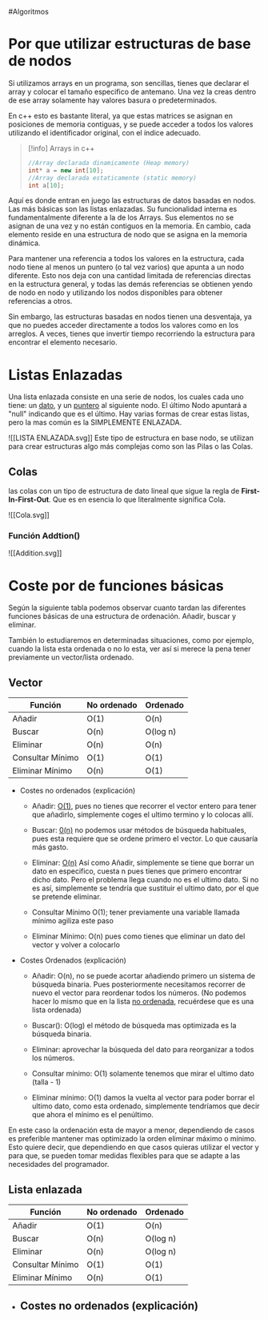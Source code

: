 #Algoritmos
# Por que utilizar estructuras de base de nodos

Si utilizamos arrays en un programa, son sencillas, tienes que declarar el array y colocar el tamaño especifico de antemano. Una vez la creas dentro de ese array solamente hay valores basura o predeterminados.

En c++ esto es bastante literal, ya que estas matrices se asignan en posiciones de memoria contiguas, y se puede acceder a todos los valores utilizando el identificador original, con el índice adecuado.

>[!info] Arrays in c++
>```cpp
>//Array declarada dinamicamente (Heap memory)
>int* a = new int[10];
>//Array declarada estaticamente (static memory)
>int a[10];
>```

Aquí es donde entran en juego las estructuras de datos basadas en nodos. Las más básicas son las listas enlazadas. Su funcionalidad interna es fundamentalmente diferente a la de los Arrays. Sus elementos no se asignan de una vez y no están contiguos en la memoria. En cambio, cada elemento reside en una estructura de nodo que se asigna en la memoria dinámica.

Para mantener una referencia a todos los valores en la estructura, cada nodo tiene al menos un puntero (o tal vez varios) que apunta a un nodo diferente. Esto nos deja con una cantidad limitada de referencias directas en la estructura general, y todas las demás referencias se obtienen yendo de nodo en nodo y utilizando los nodos disponibles para obtener referencias a otros.

Sin embargo, las estructuras basadas en nodos tienen una desventaja, ya que no puedes acceder directamente a todos los valores como en los arreglos. A veces, tienes que invertir tiempo recorriendo la estructura para encontrar el elemento necesario.

# Listas Enlazadas

Una lista enlazada consiste en una serie de nodos, los cuales cada uno tiene: un <u>dato</u>, y un <u>puntero</u> al siguiente nodo. El último Nodo apuntará a "null" indicando que es el último. Hay varias formas de crear estas listas, pero la mas común es la SIMPLEMENTE ENLAZADA.

![[LISTA ENLAZADA.svg]]
Este tipo de estructura en base nodo, se utilizan para crear estructuras algo más complejas como son las Pilas o las Colas.

## Colas

las colas con un tipo de estructura de dato lineal que sigue la regla de **First-In-First-Out**. Que es en esencia lo que literalmente significa Cola. 

![[Cola.svg]]

### Función Addtion()

![[Addition.svg]]

# Coste por de funciones básicas

Según la siguiente tabla podemos observar cuanto tardan las diferentes funciones básicas de una estructura de ordenación. Añadir, buscar y eliminar.

También lo estudiaremos en determinadas situaciones, como por ejemplo, cuando la lista esta ordenada o no lo esta, ver así si merece la pena tener previamente un vector/lista ordenado.

## Vector

| Función          | No ordenado | Ordenado |
| ---------------- | ----------- | -------- |
| Añadir           | O(1)        |   O(n)       |
| Buscar           | O(n)        |    O(log n)      |
| Eliminar         | O(n)        |     O(n)     |
| Consultar Mínimo | O(1)        |    O(1)      |
| Eliminar Mínimo  | O(n)        |      O(1)    |

- Costes no ordenados (explicación)
	- Añadir: <u>O(1)</u>, pues no tienes que recorrer el vector entero para tener que añadirlo, simplemente coges el ultimo termino y lo colocas allí.
	
	- Buscar: <u>0(n)</u> no podemos usar métodos de búsqueda habituales, pues esta requiere que se ordene primero el vector. Lo que causaría más gasto.
	
	- Eliminar: <u>O(n)</u> Así como Añadir, simplemente se tiene que borrar un dato en especifico, cuesta n pues tienes que primero encontrar dicho dato. Pero el problema llega cuando no es el ultimo dato. Si no es así, simplemente se tendría que sustituir el ultimo dato, por el que se pretende eliminar. 
	
	- Consultar Mínimo O(1); tener previamente una variable llamada mínimo agiliza este paso 
	
	- Eliminar Mínimo: O(n) pues  como tienes que eliminar un dato del vector y volver a colocarlo 

- Costes Ordenados (explicación)
	- Añadir: O(n), no se puede acortar añadiendo primero un sistema de búsqueda binaria. Pues posteriormente necesitamos recorrer de nuevo el vector para reordenar todos los números. (No podemos hacer lo mismo que en la lista <u>no ordenada</u>, recuérdese que es una lista ordenada)
	
	- Buscar(): O(log) el método de búsqueda mas optimizada es la búsqueda binaria. 
	
	- Eliminar: aprovechar la búsqueda del dato para reorganizar a todos los números.
	
	- Consultar mínimo: O(1) solamente tenemos que mirar el ultimo dato (talla - 1)
	
	- Eliminar mínimo: O(1) damos la vuelta al vector para poder borrar el ultimo dato, como esta ordenado, simplemente tendríamos que decir que ahora el mínimo es el penúltimo.

En este caso la ordenación esta de mayor a menor, dependiendo de casos es preferible mantener mas optimizado la orden eliminar máximo o mínimo. Esto quiere decir, que dependiendo en que casos quieras utilizar el vector y para que, se pueden tomar medidas flexibles para que se adapte a las necesidades del programador.
## Lista enlazada

| Función          | No ordenado | Ordenado |
| ---------------- | ----------- | -------- |
| Añadir           | O(1)        | O(n)     |
| Buscar           | O(n)        | O(log n) |
| Eliminar         | O(n)        | O(log n)     |
| Consultar Mínimo | O(1)        | O(1)     |
| Eliminar Mínimo  | O(n)        | O(1)     |

- Costes no ordenados (explicación)
	- 